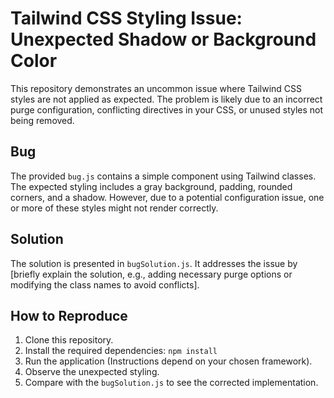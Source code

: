 # Tailwind CSS Styling Issue: Unexpected Shadow or Background Color

This repository demonstrates an uncommon issue where Tailwind CSS styles are not applied as expected.  The problem is likely due to an incorrect purge configuration, conflicting directives in your CSS, or unused styles not being removed.

## Bug

The provided `bug.js` contains a simple component using Tailwind classes. The expected styling includes a gray background, padding, rounded corners, and a shadow. However, due to a potential configuration issue, one or more of these styles might not render correctly.

## Solution

The solution is presented in `bugSolution.js`. It addresses the issue by [briefly explain the solution, e.g., adding necessary purge options or modifying the class names to avoid conflicts].

## How to Reproduce

1. Clone this repository.
2. Install the required dependencies: `npm install`
3. Run the application (Instructions depend on your chosen framework).
4. Observe the unexpected styling.
5. Compare with the `bugSolution.js` to see the corrected implementation.